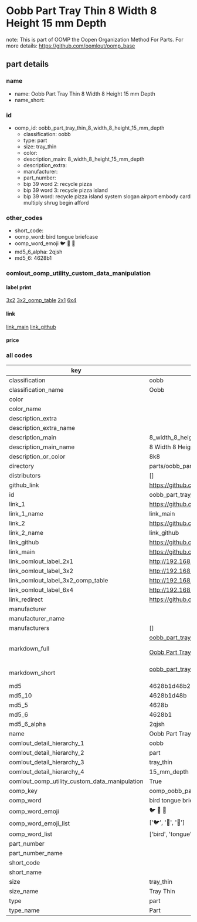 # Oobb Part Tray Thin 8 Width 8 Height 15 mm Depth  

note: This is part of OOMP the Oopen Organization Method For Parts. For more details: https://github.com/oomlout/oomp_base

##  part details
  







### name
* name: Oobb Part Tray Thin 8 Width 8 Height 15 mm Depth
* name_short: 
### id
* oomp_id: oobb_part_tray_thin_8_width_8_height_15_mm_depth
  * classification: oobb
  * type: part
  * size: tray_thin
  * color: 
  * description_main: 8_width_8_height_15_mm_depth
  * description_extra: 
  * manufacturer: 
  * part_number: 
  * bip 39 word 2: recycle pizza
  * bip 39 word 3: recycle pizza island
  * bip 39 word: recycle pizza island system slogan airport embody card multiply shrug begin afford

### other_codes
* short_code: 
* oomp_word: bird tongue briefcase
* oomp_word_emoji :bird: :tongue: :briefcase:
* md5_6_alpha: 2qjsh
* md5_6: 4628b1






### oomlout_oomp_utility_custom_data_manipulation
#### label print
[3x2](http://192.168.1.245:1112/?label=oomp%202qjsh)
[3x2_oomp_table](http://192.168.1.108:1112/?label=oomp%202qjsh)
[2x1](http://192.168.1.242:1112/?label=oomp%202qjsh)
[6x4](http://192.168.1.55:1112/?label=oomp%202qjsh)    

#### link

[link_main](https://github.com/oomlout/oomlout_oomp_version_1_messy/tree/main/parts/oobb_part_tray_thin_8_width_8_height_15_mm_depth) [link_github](https://github.com/oomlout/oomlout_oomp_version_1_messy/tree/main/parts/oobb_part_tray_thin_8_width_8_height_15_mm_depth)                             

#### price







### all codes 
| key | value |  
| --- | --- |  
| classification | oobb |  
| classification_name | Oobb |  
| color |  |  
| color_name |  |  
| description_extra |  |  
| description_extra_name |  |  
| description_main | 8_width_8_height_15_mm_depth |  
| description_main_name | 8 Width 8 Height 15 mm Depth |  
| description_or_color | 8k8 |  
| directory | parts/oobb_part_tray_thin_8_width_8_height_15_mm_depth |  
| distributors | [] |  
| github_link | https://github.com/oomlout/oomlout_oomp_part_src/tree/main/parts/oobb_part_tray_thin_8_width_8_height_15_mm_depth |  
| id | oobb_part_tray_thin_8_width_8_height_15_mm_depth |  
| link_1 | https://github.com/oomlout/oomlout_oomp_version_1_messy/tree/main/parts/oobb_part_tray_thin_8_width_8_height_15_mm_depth |  
| link_1_name | link_main |  
| link_2 | https://github.com/oomlout/oomlout_oomp_version_1_messy/tree/main/parts/oobb_part_tray_thin_8_width_8_height_15_mm_depth |  
| link_2_name | link_github |  
| link_github | https://github.com/oomlout/oomlout_oomp_version_1_messy/tree/main/parts/oobb_part_tray_thin_8_width_8_height_15_mm_depth |  
| link_main | https://github.com/oomlout/oomlout_oomp_version_1_messy/tree/main/parts/oobb_part_tray_thin_8_width_8_height_15_mm_depth |  
| link_oomlout_label_2x1 | http://192.168.1.242:1112/?label=oomp%202qjsh |  
| link_oomlout_label_3x2 | http://192.168.1.245:1112/?label=oomp%202qjsh |  
| link_oomlout_label_3x2_oomp_table | http://192.168.1.108:1112/?label=oomp%202qjsh |  
| link_oomlout_label_6x4 | http://192.168.1.55:1112/?label=oomp%202qjsh |  
| link_redirect | https://github.com/oomlout/oomlout_oomp_version_1_messy/tree/main/parts/oobb_part_tray_thin_8_width_8_height_15_mm_depth |  
| manufacturer |  |  
| manufacturer_name |  |  
| manufacturers | [] |  
| markdown_full | [oobb_part_tray_thin_8_width_8_height_15_mm_depth](none)<br>[](none)<br>[Oobb Part Tray Thin 8 Width 8 Height 15 Mm Depth](none)<br><br> |  
| markdown_short | [oobb_part_tray_thin_8_width_8_height_15_mm_depth](none)<br><br> |  
| md5 | 4628b1d48b22890c1665fdccece96d9f |  
| md5_10 | 4628b1d48b |  
| md5_5 | 4628b |  
| md5_6 | 4628b1 |  
| md5_6_alpha | 2qjsh |  
| name | Oobb Part Tray Thin 8 Width 8 Height 15 mm Depth |  
| oomlout_detail_hierarchy_1 | oobb |  
| oomlout_detail_hierarchy_2 | part |  
| oomlout_detail_hierarchy_3 | tray_thin |  
| oomlout_detail_hierarchy_4 | 15_mm_depth |  
| oomlout_oomp_utility_custom_data_manipulation | True |  
| oomp_key | oomp_oobb_part_tray_thin_8_width_8_height_15_mm_depth |  
| oomp_word | bird tongue briefcase |  
| oomp_word_emoji | :bird: :tongue: :briefcase: |  
| oomp_word_emoji_list | [':bird:', ':tongue:', ':briefcase:'] |  
| oomp_word_list | ['bird', 'tongue', 'briefcase'] |  
| part_number |  |  
| part_number_name |  |  
| short_code |  |  
| short_name |  |  
| size | tray_thin |  
| size_name | Tray Thin |  
| type | part |  
| type_name | Part |  

